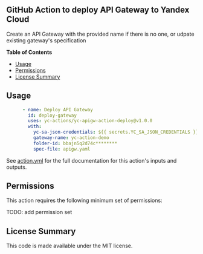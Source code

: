 ## GitHub Action to deploy API Gateway to Yandex Cloud

Create an API Gateway with the provided name if there is no one, or udpate existing gateway's specification

**Table of Contents**

<!-- toc -->

- [Usage](#usage)
- [Permissions](#permissions)
- [License Summary](#license-summary)

<!-- tocstop -->

## Usage

```yaml
      - name: Deploy API Gateway
        id: deploy-gateway
        uses: yc-actions/yc-apigw-action-deploy@v1.0.0
        with:
          yc-sa-json-credentials: ${{ secrets.YC_SA_JSON_CREDENTIALS }}
          gateway-name: yc-action-demo
          folder-id: bbajn5q2d74c********
          spec-file: apigw.yaml
```

See [action.yml](action.yml) for the full documentation for this action's inputs and outputs.

## Permissions

This action requires the following minimum set of permissions:

TODO: add permission set

## License Summary

This code is made available under the MIT license.
